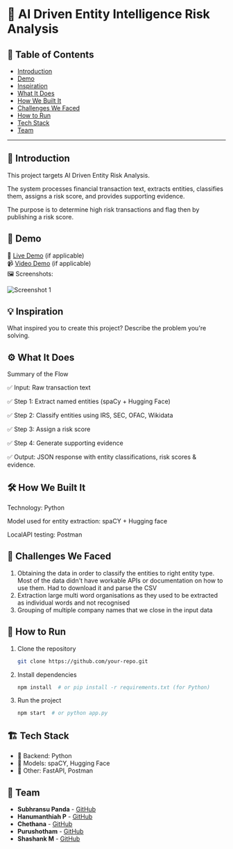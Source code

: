 # 🚀 AI Driven Entity Intelligence Risk Analysis

## 📌 Table of Contents
- [Introduction](#introduction)
- [Demo](#demo)
- [Inspiration](#inspiration)
- [What It Does](#what-it-does)
- [How We Built It](#how-we-built-it)
- [Challenges We Faced](#challenges-we-faced)
- [How to Run](#how-to-run)
- [Tech Stack](#tech-stack)
- [Team](#team)

---

## 🎯 Introduction
This project targets AI Driven Entity Risk Analysis. 

The system processes financial transaction text, extracts entities, classifies them, assigns a risk score, and provides supporting evidence.

The purpose is to determine high risk transactions and flag then by publishing a risk score.

## 🎥 Demo
🔗 [Live Demo](#) (if applicable)  
📹 [Video Demo](#) (if applicable)  
🖼️ Screenshots:

![Screenshot 1](link-to-image)

## 💡 Inspiration
What inspired you to create this project? Describe the problem you're solving.

## ⚙️ What It Does
Summary of the Flow

✅ Input: Raw transaction text

✅ Step 1: Extract named entities (spaCy + Hugging Face)

✅ Step 2: Classify entities using IRS, SEC, OFAC, Wikidata

✅ Step 3: Assign a risk score

✅ Step 4: Generate supporting evidence

✅ Output: JSON response with entity classifications, risk scores & evidence.

## 🛠️ How We Built It
Technology: Python

Model used for entity extraction: spaCY + Hugging face

LocalAPI testing: Postman

## 🚧 Challenges We Faced

1. Obtaining the data in order to classify the entities to right entity type. Most of the data didn't have workable APIs or documentation on how to use them. Had to download it and parse the CSV
2. Extraction large multi word organisations as they used to be extracted as individual words and not recognised
3. Grouping of multiple company names that we close in the input data



## 🏃 How to Run
1. Clone the repository  
   ```sh
   git clone https://github.com/your-repo.git
   ```
2. Install dependencies  
   ```sh
   npm install  # or pip install -r requirements.txt (for Python)
   ```
3. Run the project  
   ```sh
   npm start  # or python app.py
   ```

## 🏗️ Tech Stack
- 🔹 Backend: Python
- 🔹 Models: spaCY, Hugging Face
- 🔹 Other: FastAPI, Postman

## 👥 Team
- **Subhransu Panda** - [GitHub](#) 
- **Hanumanthiah P** - [GitHub](#) 
- **Chethana** - [GitHub](#) 
- **Purushotham** - [GitHub](#) 
- **Shashank M** - [GitHub](#) 
